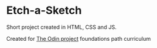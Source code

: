 # Etch-a-Sketch

Short project created in HTML, CSS and JS.

Created for [The Odin project](https://www.theodinproject.com) foundations path curriculum